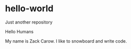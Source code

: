 # hello-world
Just another repository

Hello Humans

My name is Zack Carow. I like to snowboard and write code. 

